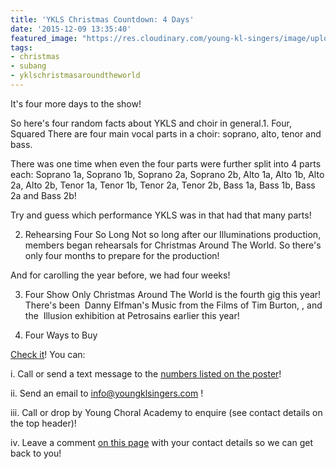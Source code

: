 ```yaml
---
title: 'YKLS Christmas Countdown: 4 Days'
date: '2015-12-09 13:35:40'
featured_image: "https://res.cloudinary.com/young-kl-singers/image/upload/c_crop,h_472,w_839,x_110/v1521057475/YKLS_christmas_website_banner.jpg"
tags:
- christmas
- subang
- yklschristmasaroundtheworld
---
```


It's four more days to the show!

So here's four random facts about YKLS and choir in general.1. Four, Squared
There are four main vocal parts in a choir: soprano, alto, tenor and bass.

There was one time when even the four parts were further split into 4 parts each: Soprano 1a, Soprano 1b, Soprano 2a, Soprano 2b, Alto 1a, Alto 1b, Alto 2a, Alto 2b, Tenor 1a, Tenor 1b, Tenor 2a, Tenor 2b, Bass 1a, Bass 1b, Bass 2a and Bass 2b!

Try and guess which performance YKLS was in that had that many parts!

2. Rehearsing Four So Long
Not so long after our Illuminations production, members began rehearsals for Christmas Around The World. So there's only four months to prepare for the production!

And for carolling the year before, we had four weeks!

3. Four Show Only
Christmas Around The World is the fourth gig this year! There's been 
Danny Elfman's Music from the Films of Tim Burton, 
, and the 
Illusion exhibition at Petrosains earlier this year!

4. Four Ways to Buy

[Check it](http://www.youngklsingers.com/buy-tickets/)! You can:

i. Call or send a text message to the 
[numbers listed on the poster](http://www.youngklsingers.com/concerts/concert-2015-christmas-around-the-world/#prettyPhoto[3210]/0/)!

ii. Send an email to info@youngklsingers.com !

iii. Call or drop by Young Choral Academy to enquire (see contact details on the top header)!

iv. Leave a comment 
[on this page](http://www.youngklsingers.com/buy-tickets/) with your contact details so we can get back to you!
